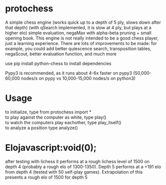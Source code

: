# protochess
A simple chess engine (works quick up to a depth of 5 ply, slows down after that depth) (with qSearch implemented, it is slow at 4 ply, but plays at a higher elo)
simple evaluation, negaMax with alpha-beta pruning + small opening book.
This engine is not really intended to be a good chess player, just a learning experience. There are lots of improvements to be made:
for example, you could add better quiescence search, transposition tables, negaScout, better evaluation function, and much more

use pip install python-chess to install dependencies

Pypy3 is recommended, as it runs about 4-6x faster on pypy3 (50,000-60,000 nodes/s on pypy vs 10,000-15,000 nodes/s on python3)

# Usage
to initialize, type from protochess import * <br />
to play against the computer as white, type play() <br />
to watch the computers play eachother, type play_itself() <br />
to analyze a position type analyze() 
  
# Elojavascript:void(0);
after testing with lichess it performs at a rough lichess level of 1500 on depth 4 (probably a rough elo of 1300-1350). Depth 5 performs at a +191 elo from depth 4 (tested with 50 self-play games). Extrapolation of this presents a rough elo of 1500 for depth 5
